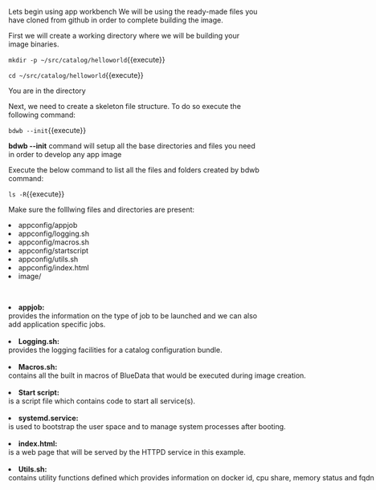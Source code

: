 
Lets begin using app workbench
We will be using the ready-made files you have cloned from github in order to complete building the image.

First we will create a working directory where we will be building your image binaries. 

`mkdir -p ~/src/catalog/helloworld`{{execute}}

`cd ~/src/catalog/helloworld`{{execute}}

You are in the directory

Next, we need to create a skeleton file structure. To do so execute the following command:

`bdwb --init`{{execute}}

 <b>bdwb --init</b> command will setup all the base directories and files you need in order to develop any app image
 
 Execute the below command to list all the files and folders created by bdwb command:

`ls -R`{{execute}}

Make sure the folllwing files and directories are present:

  <li>appconfig/appjob</li>
  
  <li>appconfig/logging.sh</li>
  
  <li>appconfig/macros.sh</li>
  
  <li>appconfig/startscript</li>
  
  <li>appconfig/utils.sh</li>
 
  <li>appconfig/index.html</li>  
  
  <li>image/</li>
  
<br><b><li>appjob:</li></b>provides the information on the type of job to be launched and we can also add application specific jobs.<nobr></br>
<br><b><li>Logging.sh:</li></b> provides the logging facilities for a catalog configuration bundle.<br> 
<br><b><li>Macros.sh:</li></b> contains all the built in macros of BlueData that would be executed during image creation.<br>
<br><b><li>Start script:</li></b> is a script file which contains code to start all service(s).<br> 
<br><b><li>systemd.service:</li></b> is used to bootstrap the user space and to manage system processes after booting.<br>
<br><b><li>index.html:</li></b> is a web page that will be served by the HTTPD service in this example.<br>
<br><b><li>Utils.sh:</li></b> contains utility functions defined which provides information on docker id, cpu share, memory status and fqdn of the current container.

